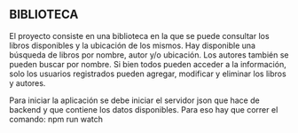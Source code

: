 ## BIBLIOTECA
El proyecto consiste en una biblioteca en la que se puede consultar los libros disponibles y la ubicación de los mismos. 
Hay disponible una búsqueda de libros por nombre, autor y/o ubicación. Los autores también se pueden buscar por nombre. 
Si bien todos pueden acceder a la información, solo los usuarios registrados pueden agregar, modificar y eliminar los libros y autores. 

Para iniciar la aplicación se debe iniciar el servidor json que hace de backend y que contiene los datos disponibles. Para eso hay que correr el comando: npm run watch 